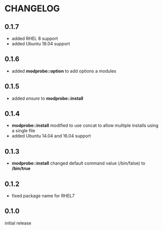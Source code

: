 # CHANGELOG

## 0.1.7

* added RHEL 8 support
* added Ubuntu 18.04 support

## 0.1.6

* added **modprobe::option** to add options a modules

## 0.1.5

* added *ensure* to **modprobe::install**

## 0.1.4

* **modprobe::install** modified to use concat to allow multiple installs using a single file
* added Ubuntu 14.04 and 16.04 support

## 0.1.3

* **modprobe::install** changed default command value (/bin/false) to **/bin/true**

## 0.1.2

* fixed package name for RHEL7

## 0.1.0

initial release
